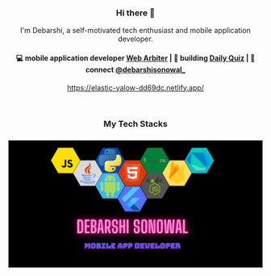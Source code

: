 <h3 align="center"> Hi there 👋</h3>

<p align="center">
I'm Debarshi, a self-motivated tech enthusiast and mobile application developer.
</p>

<h4 align="center">
💻 mobile application developer <a href="https://webarbiter.in">Web Arbiter</a> | 🌱 building <a href="https://github.com/akasrai/daily-quiz-mobile">Daily Quiz</a> | 💬 connect <a href="https://www.linkedin.com/in/debarshisonowal">@debarshisonowal_</a>
</h4>
<p  align="center">
<a href="https://elastic-yalow-dd69dc.netlify.app/">https://elastic-yalow-dd69dc.netlify.app/</a>
</p>

<br/>
<h3 align="center">
My Tech Stacks
</h3>

<h3 align="center">
<img src=https://github.com/DebarshiSonowal/DebarshiSonowal/blob/main/Debarshi%20Sonowal.png" alt="stacks"/>
</h3>

